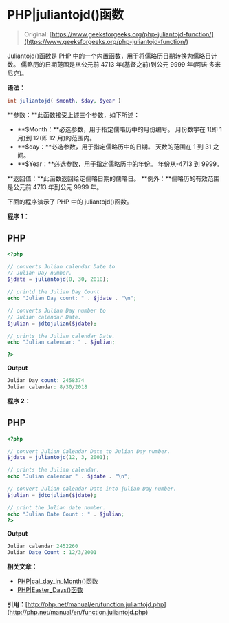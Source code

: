 # PHP|juliantojd()函数

> Original: [https://www.geeksforgeeks.org/php-juliantojd-function/](https://www.geeksforgeeks.org/php-juliantojd-function/)

Juliantojd()函数是 PHP 中的一个内置函数，用于将儒略历日期转换为儒略日计数。 儒略历的日期范围是从公元前 4713 年(基督之前)到公元 9999 年(阿诺·多米尼克)。

**语法：**

```php
int juliantojd( $month, $day, $year )
```

**参数：**此函数接受上述三个参数，如下所述：

*   **$Month：**必选参数，用于指定儒略历中的月份编号。 月份数字在 1(即 1 月)到 12(即 12 月)的范围内。
*   **$day：**必选参数，用于指定儒略历中的日期。 天数的范围在 1 到 31 之间。
*   **$Year：**必选参数，用于指定儒略历中的年份。 年份从-4713 到 9999。

**返回值：**此函数返回给定儒略日期的儒略日。
**例外：**儒略历的有效范围是公元前 4713 年到公元 9999 年。

下面的程序演示了 PHP 中的 juliantojd()函数。

**程序 1：**

## PHP

```php
<?php

// converts Julian calendar Date to
// Julian Day number.
$jdate = juliantojd(8, 30, 2018);

// printd the Julian Day Count
echo "Julian Day count: " . $jdate . "\n";

// converts Julian Day number to
// Julian calendar Date.
$julian = jdtojulian($jdate);

// prints the Julian calendar Date.
echo "Julian calendar: " . $julian;

?>
```

**Output**

```php
Julian Day count: 2458374
Julian calendar: 8/30/2018 

```

**程序 2：**

## PHP

```php
<?php

// convert Julian Calendar Date to Julian Day number.
$jdate = juliantojd(12, 3, 2001);

// prints the Julian calendar.
echo "Julian calendar " . $jdate . "\n";

// convert Julian calendar Date into julian Day number.
$julian = jdtojulian($jdate);

// print the Julian date number.
echo "Julian Date Count : " . $julian;
?>
```

**Output**

```php
Julian calendar 2452260
Julian Date Count : 12/3/2001 

```

**相关文章：**

*   [PHP|cal_day_in_Month()函数](https://www.geeksforgeeks.org/php-cal_days_in_month-function/)
*   [PHP|Easter_Days()函数](https://www.geeksforgeeks.org/php-easter_days-function/)

**引用：**[http://php.net/manual/en/function.juliantojd.php](http://php.net/manual/en/function.juliantojd.php)